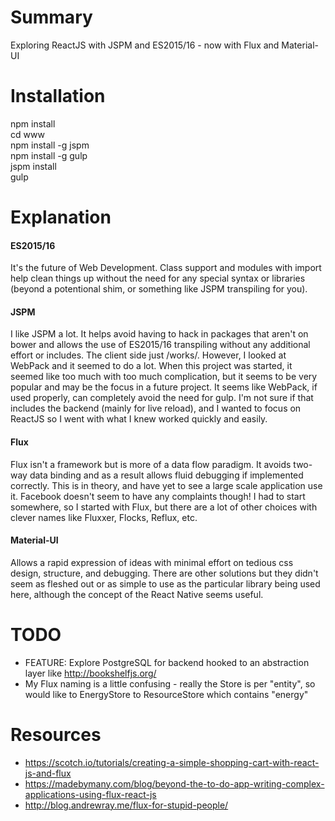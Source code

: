 # Summary
Exploring ReactJS with JSPM and ES2015/16 - now with Flux and Material-UI

# Installation
npm install  
cd www  
npm install -g jspm  
npm install -g gulp  
jspm install  
gulp

# Explanation

#### ES2015/16
It's the future of Web Development.  Class support and modules with import help clean things up without the need for any special syntax or libraries (beyond a potentional shim, or something like JSPM transpiling for you).

#### JSPM
I like JSPM a lot. It helps avoid having to hack in packages that aren't on bower and allows the use of ES2015/16 transpiling without any additional effort or includes. The client side just /works/. However, I looked at WebPack and it seemed to do a lot. When this project was started, it seemed like too much with too much complication, but it seems to be very popular and may be the focus in a future project. It seems like WebPack, if used properly, can completely avoid the need for gulp. I'm not sure if that includes the backend (mainly for live reload), and I wanted to focus on ReactJS so I went with what I knew worked quickly and easily.

#### Flux
Flux isn't a framework but is more of a data flow paradigm. It avoids two-way data binding and as a result allows fluid debugging if implemented correctly. This is in theory, and have yet to see a large scale application use it. Facebook doesn't seem to have any complaints though! I had to start somewhere, so I started with Flux, but there are a lot of other choices with clever names like Fluxxer, Flocks, Reflux, etc.

#### Material-UI
Allows a rapid expression of ideas with minimal effort on tedious css design, structure, and debugging. There are other solutions but they didn't seem as fleshed out or as simple to use as the particular library being used here, although the concept of the React Native seems useful.


# TODO
* FEATURE: Explore PostgreSQL for backend hooked to an abstraction layer like http://bookshelfjs.org/
* My Flux naming is a little confusing - really the Store is per "entity", so would like to EnergyStore to ResourceStore which contains "energy"

# Resources
* https://scotch.io/tutorials/creating-a-simple-shopping-cart-with-react-js-and-flux
* https://madebymany.com/blog/beyond-the-to-do-app-writing-complex-applications-using-flux-react-js
* http://blog.andrewray.me/flux-for-stupid-people/
